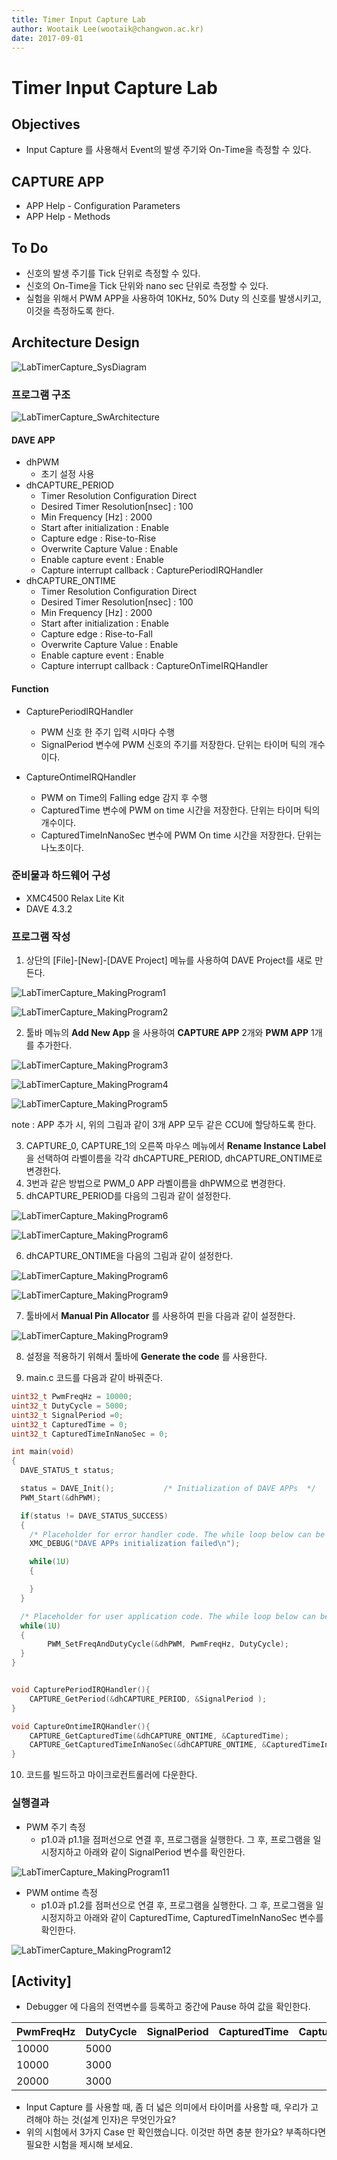 ```yaml
---
title: Timer Input Capture Lab  
author: Wootaik Lee(wootaik@changwon.ac.kr)  
date: 2017-09-01  
---
```


# Timer Input Capture Lab  



## Objectives

*   Input Capture 를 사용해서 Event의 발생 주기와 On-Time을 측정할 수 있다.




## CAPTURE APP

*   APP Help - Configuration Parameters
*   APP Help - Methods



## To Do

*   신호의 발생 주기를 Tick 단위로 측정할 수 있다.
*   신호의 On-Time을 Tick 단위와 nano sec 단위로 측정할 수 있다.
*   실험을 위해서 PWM APP을 사용하여 10KHz, 50% Duty 의 신호를 발생시키고, 이것을 측정하도록 한다.

## Architecture Design

![LabTimerCapture_SysDiagram](images/LabTimerCapture_SysDiagram.png)



### 프로그램 구조

![LabTimerCapture_SwArchitecture](images/LabTimerCapture_SwArchitecture.png)

#### DAVE APP

* dhPWM
    * 초기 설정 사용
* dhCAPTURE_PERIOD
    * Timer Resolution Configuration  Direct
    * Desired Timer Resolution[nsec] : 100
    * Min Frequency [Hz] : 2000
    * Start after initialization : Enable
    * Capture edge : Rise-to-Rise
    * Overwrite Capture Value : Enable
    * Enable capture event : Enable
    * Capture interrupt callback : CapturePeriodIRQHandler
* dhCAPTURE_ONTIME
    * Timer Resolution Configuration  Direct
    * Desired Timer Resolution[nsec] : 100
    * Min Frequency [Hz] : 2000
    * Start after initialization : Enable
    * Capture edge : Rise-to-Fall
    * Overwrite Capture Value : Enable
    * Enable capture event : Enable
    * Capture interrupt callback : CaptureOnTimeIRQHandler

#### Function

* CapturePeriodIRQHandler
    * PWM 신호 한 주기 입력 시마다 수행
    * SignalPeriod 변수에 PWM 신호의 주기를 저장한다. 단위는 타이머 틱의 개수이다.

* CaptureOntimeIRQHandler
    * PWM on Time의 Falling edge 감지 후 수행
    * CapturedTime 변수에 PWM on time 시간을 저장한다. 단위는 타이머 틱의 개수이다.
    * CapturedTimeInNanoSec 변수에 PWM On time 시간을 저장한다. 단위는 나노초이다.



### 준비물과 하드웨어 구성

* XMC4500 Relax Lite Kit
* DAVE 4.3.2



### 프로그램 작성

1. 상단의 [File]-[New]-[DAVE Project] 메뉴를 사용하여 DAVE Project를 새로 만든다.

![LabTimerCapture_MakingProgram1](images/LabTimerCapture_MakingProgram1.png)

![LabTimerCapture_MakingProgram2](images/LabTimerCapture_MakingProgram2.png)

2. 툴바 메뉴의 **Add New App** 을 사용하여 **CAPTURE APP** 2개와 **PWM APP** 1개를 추가한다.

![LabTimerCapture_MakingProgram3](images/LabTimerCapture_MakingProgram3.png)

![LabTimerCapture_MakingProgram4](images/LabTimerCapture_MakingProgram4.png)

![LabTimerCapture_MakingProgram5](images/LabTimerCapture_MakingProgram5.png)

note : APP 추가 시, 위의 그림과 같이 3개 APP 모두 같은 CCU에 할당하도록 한다.

3. CAPTURE_0, CAPTURE_1의 오른쪽 마우스 메뉴에서 **Rename Instance Label** 을 선택하여 라벨이름을 각각 dhCAPTURE_PERIOD, dhCAPTURE_ONTIME로 변경한다.
4. 3번과 같은 방법으로 PWM_0 APP 라벨이름을 dhPWM으로 변경한다.
5. dhCAPTURE_PERIOD를 다음의 그림과 같이 설정한다.

![LabTimerCapture_MakingProgram6](images/LabTimerCapture_MakingProgram6.png)

![LabTimerCapture_MakingProgram6](images/LabTimerCapture_MakingProgram7.png)

6. dhCAPTURE_ONTIME을 다음의 그림과 같이 설정한다.

![LabTimerCapture_MakingProgram6](images/LabTimerCapture_MakingProgram8.png)

![LabTimerCapture_MakingProgram9](images/LabTimerCapture_MakingProgram9.png)

7. 툴바에서 **Manual Pin Allocator** 를 사용하여 핀을 다음과 같이 설정한다.

![LabTimerCapture_MakingProgram9](images/LabTimerCapture_MakingProgram10.png)

8. 설정을 적용하기 위해서 툴바에 **Generate the code** 를 사용한다.

9. main.c 코드를 다음과 같이 바꿔준다.

```c
uint32_t PwmFreqHz = 10000;
uint32_t DutyCycle = 5000;
uint32_t SignalPeriod =0;
uint32_t CapturedTime = 0;
uint32_t CapturedTimeInNanoSec = 0;

int main(void)
{
  DAVE_STATUS_t status;

  status = DAVE_Init();           /* Initialization of DAVE APPs  */
  PWM_Start(&dhPWM);

  if(status != DAVE_STATUS_SUCCESS)
  {
    /* Placeholder for error handler code. The while loop below can be replaced with an user error handler. */
    XMC_DEBUG("DAVE APPs initialization failed\n");

    while(1U)
    {

    }
  }

  /* Placeholder for user application code. The while loop below can be replaced with user application code. */
  while(1U)
  {
		PWM_SetFreqAndDutyCycle(&dhPWM, PwmFreqHz, DutyCycle);
  }
}


void CapturePeriodIRQHandler(){
    CAPTURE_GetPeriod(&dhCAPTURE_PERIOD, &SignalPeriod );
}

void CaptureOntimeIRQHandler(){
	CAPTURE_GetCapturedTime(&dhCAPTURE_ONTIME, &CapturedTime);
	CAPTURE_GetCapturedTimeInNanoSec(&dhCAPTURE_ONTIME, &CapturedTimeInNanoSec);
}
```



10. 코드를 빌드하고 마이크로컨트롤러에 다운한다.



### 실행결과

* PWM 주기 측정
    * p1.0과 p1.1을 점퍼선으로 연결 후, 프로그램을 실행한다. 그 후, 프로그램을 일시정지하고 아래와 같이 SignalPeriod 변수를 확인한다.

![LabTimerCapture_MakingProgram11](images/LabTimerCapture_MakingProgram11.png)

* PWM ontime 측정
    * p1.0과 p1.2를 점퍼선으로 연결 후, 프로그램을 실행한다. 그 후, 프로그램을 일시정지하고 아래와 같이 CapturedTime, CapturedTimeInNanoSec 변수를 확인한다.

![LabTimerCapture_MakingProgram12](images/LabTimerCapture_MakingProgram12.png)





## [Activity]

*   Debugger 에 다음의 전역변수를 등록하고 중간에 Pause 하여 값을 확인한다.



| PwmFreqHz | DutyCycle | SignalPeriod | CapturedTime | CapturedTimeInNanoSec |
| --------- | --------- | ------------ | ------------ | --------------------- |
| 10000     | 5000      |              |              |                       |
| 10000     | 3000      |              |              |                       |
| 20000     | 3000      |              |              |                       |

*   Input Capture 를 사용할 때, 좀 더 넓은 의미에서 타이머를 사용할 때, 우리가 고려해야 하는 것(설계 인자)은 무엇인가요? 
*   위의 시험에서 3가지 Case 만 확인했습니다.  이것만 하면 충분 한가요? 부족하다면 필요한 시험을 제시해 보세요.